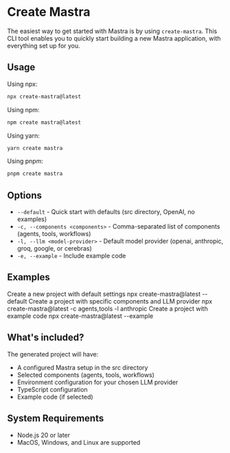 # Create Mastra

The easiest way to get started with Mastra is by using `create-mastra`. This CLI tool enables you to quickly start building a new Mastra application, with everything set up for you.

## Usage

Using npx:

```bash
npx create-mastra@latest
```

Using npm:

```bash
npm create mastra@latest
```

Using yarn:

```bash
yarn create mastra
```

Using pnpm:

```bash
pnpm create mastra
```

## Options

- `--default` - Quick start with defaults (src directory, OpenAI, no examples)
- `-c, --components <components>` - Comma-separated list of components (agents, tools, workflows)
- `-l, --llm <model-provider>` - Default model provider (openai, anthropic, groq, google, or cerebras)
- `-e, --example` - Include example code

## Examples

Create a new project with default settings
npx create-mastra@latest --default
Create a project with specific components and LLM provider
npx create-mastra@latest -c agents,tools -l anthropic
Create a project with example code
npx create-mastra@latest --example

## What's included?

The generated project will have:

- A configured Mastra setup in the src directory
- Selected components (agents, tools, workflows)
- Environment configuration for your chosen LLM provider
- TypeScript configuration
- Example code (if selected)

## System Requirements

- Node.js 20 or later
- MacOS, Windows, and Linux are supported
